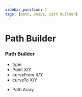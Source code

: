 ```yaml
---
sidebar_position: 1
tags: [path, shape, path builder]
---
```


# Path Builder

<div className="patch-container">
    <div className="patch processor">
        <h3>Path Builder</h3>
        <ul className="inputs">
            <li>type</li>
            <li>Point X/Y</li>
            <li>curveFrom X/Y</li>
            <li>curveTo X/Y</li>
        </ul>
        <ul className="outputs">
            <li>Path Array</li>
        </ul>
    </div>
</div>